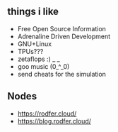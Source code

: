 ## things i like
- Free Open Source Information
- Adrenaline Driven Development
- GNU+Linux
- TPUs???
- zetaflops :)  _   _
- goo music    (0_^_0)
- send cheats for the simulation
  
## Nodes
- https://rodfer.cloud/
- https://blog.rodfer.cloud/
